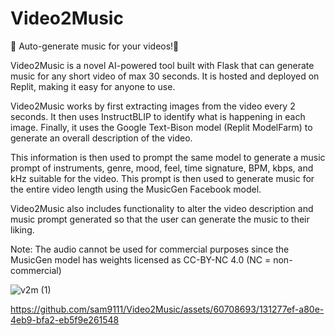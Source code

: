 # Video2Music

🎵 Auto-generate music for your videos!🎵

Video2Music is a novel AI-powered tool built with Flask that can generate music for any short video of max 30 seconds. It is hosted and deployed on Replit, making it easy for anyone to use.

Video2Music works by first extracting images from the video every 2 seconds. It then uses InstructBLIP to identify what is happening in each image. Finally, it uses the Google Text-Bison model (Replit ModelFarm) to generate an overall description of the video.

This information is then used to prompt the same model to generate a music prompt of instruments, genre, mood, feel, time signature, BPM, kbps, and kHz suitable for the video. This prompt is then used to generate music for the entire video length using the MusicGen Facebook model.

Video2Music also includes functionality to alter the video description and music prompt generated so that the user can generate the music to their liking.

Note: The audio cannot be used for commercial purposes since the MusicGen model has weights licensed as CC-BY-NC 4.0 (NC = non-commercial)

![v2m (1)](https://github.com/sam9111/Video2Music/assets/60708693/6a147ea8-6e5d-4860-9741-0c46b3977f14)




https://github.com/sam9111/Video2Music/assets/60708693/131277ef-a80e-4eb9-bfa2-eb5f9e261548

